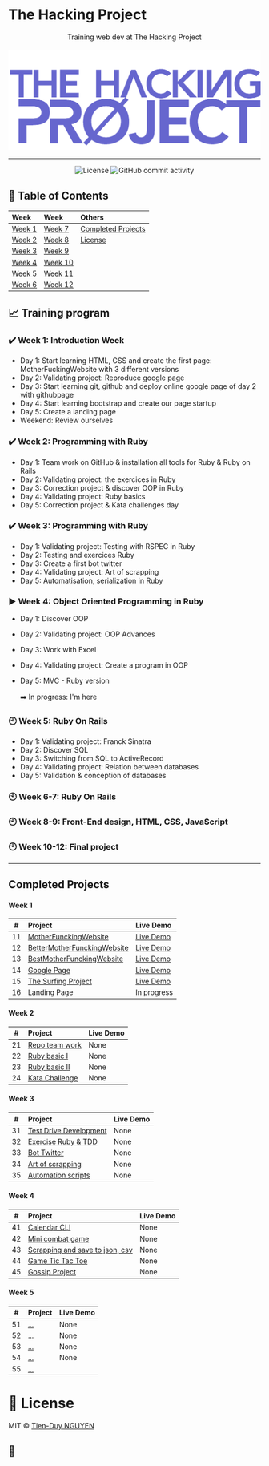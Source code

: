 # The Hacking Project

<p align="center">
Training web dev at The Hacking Project
<br><br>
  <img src="./thp-logo.png" alt="logo" />
</p>

---

<div align="center">
  <img src="https://img.shields.io/badge/Licence-MIT-green" alt="License">
  <img alt="GitHub commit activity" src="https://img.shields.io/github/commit-activity/y/tienduy-nguyen/thehackingproject">
</div>

## 📄 Table of Contents

| Week             | Week               | Others                                  |
| :--------------- | :----------------- | :-------------------------------------- |
| [Week 1](#week1) | [Week 7](#week7)   | [Completed Projects](#completeprojects) |
| [Week 2](#week2) | [Week 8](#week8)   | [License](#license)                     |
| [Week 3](#week3) | [Week 9](#week9)   |                                         |
| [Week 4](#week4) | [Week 10](#week10) |                                         |
| [Week 5](#week5) | [Week 11](#week11) |                                         |
| [Week 6](#week6) | [Week 12](#week12) |                                         |

## :chart_with_upwards_trend: Training program

<a name="week1"></a>

### :heavy_check_mark: Week 1: Introduction Week

- Day 1: Start learning HTML, CSS and create the first page: MotherFuckingWebsite with 3 different versions
- Day 2: Validating project: Reproduce google page
- Day 3: Start learning git, github and deploy online google page of day 2 with githubpage
- Day 4: Start learning bootstrap and create our page startup
- Day 5: Create a landing page
- Weekend: Review ourselves

<a name="week2"></a>

### :heavy_check_mark: Week 2: Programming with Ruby

- Day 1: Team work on GitHub & installation all tools for Ruby & Ruby on Rails
- Day 2: Validating project: the exercices in Ruby
- Day 3: Correction project & discover OOP in Ruby
- Day 4: Validating project: Ruby basics
- Day 5: Correction project & Kata challenges day


<a name="week3"></a>

### :heavy_check_mark: Week 3: Programming with Ruby

- Day 1: Validating project: Testing with RSPEC in Ruby
- Day 2: Testing and exercices Ruby
- Day 3: Create a first bot twitter
- Day 4: Validating project: Art of scrapping
- Day 5: Automatisation, serialization in Ruby

  
<a name="week4"></a>

### :arrow_forward: Week 4: Object Oriented Programming in Ruby

- Day 1: Discover OOP
- Day 2: Validating project: OOP Advances
- Day 3: Work with Excel
- Day 4: Validating project: Create a program in OOP
- Day 5: MVC - Ruby version
  
  :arrow_right: In progress: I'm here

<a name="week5"></a>

### :clock10: Week 5: Ruby On Rails

- Day 1: Validating project: Franck Sinatra
- Day 2: Discover SQL
- Day 3: Switching from SQL to ActiveRecord
- Day 4: Validating project: Relation between databases
- Day 5: Validation & conception of databases
  
<a name="week6"></a>

### :clock10: Week 6-7: Ruby On Rails

<a name="week8"></a>

### :clock10: Week 8-9: Front-End design, HTML, CSS, JavaScript

<a name="week10"></a>

### :clock10: Week 10-12: Final project

---

<a name="completedprojects"></a>

## Completed Projects

#### Week 1

|   #   | Project                                                                                                   | Live Demo                                                                                                  |
| :---: | :-------------------------------------------------------------------------------------------------------- | :--------------------------------------------------------------------------------------------------------- |
|  11   | [MotherFunckingWebsite](https://github.com/tienduy-nguyen/thehackingproject/tree/master/week1/day1)       | [Live Demo](https://adev42.xyz/thehackingproject/week1/day1/MotherfuckingWebsite.html)                     |
|  12   | [BetterMotherFunckingWebsite](https://github.com/tienduy-nguyen/thehackingproject/tree/master/week1/day1) | [Live Demo](https://tienduy-nguyen.github.io/thehackingproject/week1/day1/BetterMotherFuckingWebsite.html) |
|  13   | [BestMotherFunckingWebsite](https://github.com/tienduy-nguyen/thehackingproject/tree/master/week1/day1)   | [Live Demo](https://tienduy-nguyen.github.io/thehackingproject/week1/day1/BestMotherFuckingWebsite.html)   |
|  14   | [Google Page](https://github.com/tienduy-nguyen/thehackingproject/tree/master/week1/day2)                 | [Live Demo](https://tienduy-nguyen.github.io/thehackingproject/week1/day2/index.html)                      |
|  15   | [The Surfing Project](https://github.com/tienduy-nguyen/thehackingproject/tree/master/week1/day4)         | [Live Demo](https://tienduy-nguyen.github.io/thehackingproject/week1/day4/index.html)                      |
|  16   | Landing Page                                                                                              | In progress                                                                                                |

#### Week 2

|   #   | Project                                                                                      | Live Demo |
| :---: | :------------------------------------------------------------------------------------------- | :-------- |
|  21   | [Repo team work](https://github.com/tienduy-nguyen/Big_Corpo_Food)                           | None      |
|  22   | [Ruby basic I](https://github.com/tienduy-nguyen/thehackingproject/tree/master/week2/day2)   | None      |
|  23   | [Ruby basic II](https://github.com/tienduy-nguyen/thehackingproject/tree/master/week2/day4)  | None      |
|  24   | [Kata Challenge](https://github.com/tienduy-nguyen/thehackingproject/tree/master/week2/day5) | None      |

#### Week 3

|   #   | Project                                                                                              | Live Demo |
| :---: | :--------------------------------------------------------------------------------------------------- | :-------- |
|  31   | [Test Drive Development](https://github.com/tienduy-nguyen/thehackingproject/tree/master/week3/day1) | None      |
|  32   | [Exercise Ruby & TDD](https://github.com/tienduy-nguyen/thehackingproject/tree/master/week3/day2)    | None      |
|  33   | [Bot Twitter](https://github.com/tienduy-nguyen/thehackingproject/tree/master/week3/day3)            | None      |
|  34   | [Art of scrapping](https://github.com/tienduy-nguyen/thehackingproject/tree/master/week3/day4)       | None      |
|  35   | [Automation scripts](https://github.com/tienduy-nguyen/thehackingproject/tree/master/week3/day5)     | None      |

#### Week 4

|   #   | Project                                                                                                       | Live Demo |
| :---: | :------------------------------------------------------------------------------------------------------------ | :-------- |
|  41   | [Calendar CLI](https://github.com/tienduy-nguyen/thehackingproject/tree/master/week4/day1)                    | None      |
|  42   | [Mini combat game](https://github.com/tienduy-nguyen/thehackingproject/tree/master/week4/day2)                | None      |
|  43   | [Scrapping and save to json, csv](https://github.com/tienduy-nguyen/thehackingproject/tree/master/week4/day3) | None      |
|  44   | [Game Tic Tac Toe](https://github.com/tienduy-nguyen/thehackingproject/tree/master/week4/day4)                | None      |
|  45   | [Gossip Project](https://github.com/tienduy-nguyen/thehackingproject/tree/master/week4/day5)                  | None      |

#### Week 5

|   #   | Project                                                                           | Live Demo |
| :---: | :-------------------------------------------------------------------------------- | :-------- |
|  51   | [...](https://github.com/tienduy-nguyen/thehackingproject/tree/master/week5/day1) | None      |
|  52   | [...](https://github.com/tienduy-nguyen/thehackingproject/tree/master/week5/day2) | None      |
|  53   | [...](https://github.com/tienduy-nguyen/thehackingproject/tree/master/week5/day3) | None      |
|  54   | [...](https://github.com/tienduy-nguyen/thehackingproject/tree/master/week5/day5) | None      |
|  55   | [...](https://github.com/tienduy-nguyen/thehackingproject/tree/master/week5/day5) |
<a name="license"></a>

# 📃 License

MIT © [Tien-Duy NGUYEN](https://github.com/tienduy-nguyen)

## :baby_chick:
